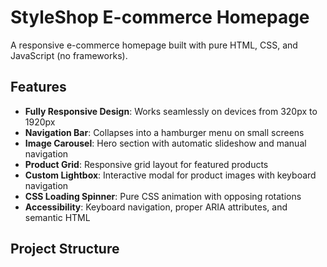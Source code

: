 # StyleShop E-commerce Homepage

A responsive e-commerce homepage built with pure HTML, CSS, and JavaScript (no frameworks).


## Features

- **Fully Responsive Design**: Works seamlessly on devices from 320px to 1920px
- **Navigation Bar**: Collapses into a hamburger menu on small screens
- **Image Carousel**: Hero section with automatic slideshow and manual navigation
- **Product Grid**: Responsive grid layout for featured products
- **Custom Lightbox**: Interactive modal for product images with keyboard navigation
- **CSS Loading Spinner**: Pure CSS animation with opposing rotations
- **Accessibility**: Keyboard navigation, proper ARIA attributes, and semantic HTML

## Project Structure
